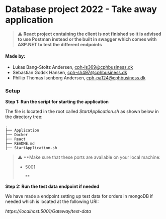 # Database project 2022 - Take away application 

> :warning: **React project containing the client is not finished so it is advised to use Postman instead or the built in swagger which comes with ASP.NET to test the different endpoints**

#### Made by: ####

* Lukas Bang-Stoltz Andersen, cph-ls369@cphbusiness.dk
* Sebastian Godsk Hansen, cph-sh497@cphbusiness.dk 
* Phillip Thomas Isenborg Andersen, cph-pa124@cphbusiness.dk


### Setup

**Step 1: Run the script for starting the application**

The file is located in the root called *StartApplication.sh* as shown below in the directory tree:

```
.
├── Application
├── Docker
├── React
├── README.md
├── StartApplication.sh
```

> :warning: **Make sure that these ports are available on your local machine:
> * 5001
>  
>    **


**Step 2: Run the test data endpoint if needed**

We have made a endpoint setting up test data for orders in mongoDB if needed which is located at the following URI:

*https://localhost:5001/Gateway/test-data*












